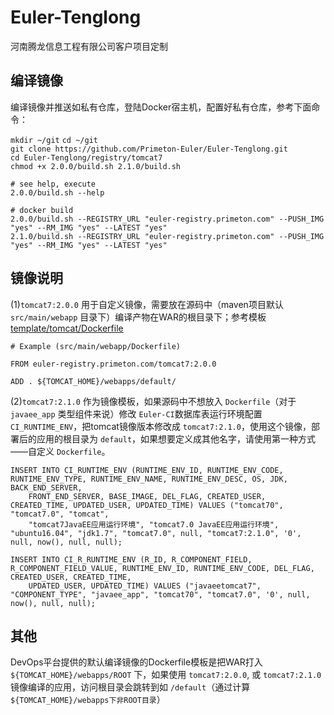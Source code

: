 # Euler-Tenglong  
  
  
河南腾龙信息工程有限公司客户项目定制
  
  
## 编译镜像  
  
编译镜像并推送如私有仓库，登陆Docker宿主机，配置好私有仓库，参考下面命令：  
  
`mkdir ~/git`
`cd ~/git`  
`git clone https://github.com/Primeton-Euler/Euler-Tenglong.git`  
`cd Euler-Tenglong/registry/tomcat7`  
`chmod +x 2.0.0/build.sh 2.1.0/build.sh`  
` `  
`# see help, execute `  
`2.0.0/build.sh --help`      
` `  
`# docker build`  
`2.0.0/build.sh --REGISTRY_URL "euler-registry.primeton.com" --PUSH_IMG "yes" --RM_IMG "yes" --LATEST "yes"`  
`2.1.0/build.sh --REGISTRY_URL "euler-registry.primeton.com" --PUSH_IMG "yes" --RM_IMG "yes" --LATEST "yes"`  
  
  
## 镜像说明  
  
(1)`tomcat7:2.0.0` 用于自定义镜像，需要放在源码中（maven项目默认 `src/main/webapp` 目录下）编译产物在WAR的根目录下；参考模板[template/tomcat/Dockerfile](https://github.com/Primeton-Euler/Euler-Tenglong/blob/master/template/tomcat/Dockerfile)  
  
	# Example (src/main/webapp/Dockerfile)
	
	FROM euler-registry.primeton.com/tomcat7:2.0.0
	
	ADD . ${TOMCAT_HOME}/webapps/default/
  
(2)`tomcat7:2.1.0` 作为镜像模板，如果源码中不想放入 `Dockerfile`（对于 `javaee_app` 类型组件来说）修改 `Euler-CI`数据库表运行环境配置 `CI_RUNTIME_ENV`，把tomcat镜像版本修改成 `tomcat7:2.1.0`，使用这个镜像，部署后的应用的根目录为 `default`，如果想要定义成其他名字，请使用第一种方式——自定义 `Dockerfile`。  
  
	INSERT INTO CI_RUNTIME_ENV (RUNTIME_ENV_ID, RUNTIME_ENV_CODE, RUNTIME_ENV_TYPE, RUNTIME_ENV_NAME, RUNTIME_ENV_DESC, OS, JDK, BACK_END_SERVER,
		FRONT_END_SERVER, BASE_IMAGE, DEL_FLAG, CREATED_USER, CREATED_TIME, UPDATED_USER, UPDATED_TIME) VALUES ("tomcat70", "tomcat7.0", "tomcat", 
		"tomcat7JavaEE应用运行环境", "tomcat7.0 JavaEE应用运行环境", "ubuntu16.04", "jdk1.7", "tomcat7.0", null, "tomcat7:2.1.0", '0', null, now(), null, null);
 
	INSERT INTO CI_R_RUNTIME_ENV (R_ID, R_COMPONENT_FIELD, R_COMPONENT_FIELD_VALUE, RUNTIME_ENV_ID, RUNTIME_ENV_CODE, DEL_FLAG, CREATED_USER, CREATED_TIME,
		UPDATED_USER, UPDATED_TIME) VALUES ("javaeetomcat7", "COMPONENT_TYPE", "javaee_app", "tomcat70", "tomcat7.0", '0', null, now(), null, null);  
  
  
## 其他  
  
DevOps平台提供的默认编译镜像的Dockerfile模板是把WAR打入 `${TOMCAT_HOME}/webapps/ROOT` 下，如果使用 `tomcat7:2.0.0`, 或 `tomcat7:2.1.0` 镜像编译的应用，访问根目录会跳转到如 `/default`（通过计算 `${TOMCAT_HOME}/webapps下非ROOT目录`）  